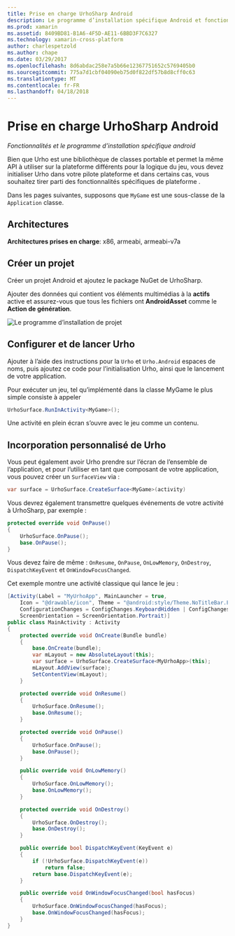 ```yaml
---
title: Prise en charge UrhoSharp Android
description: Le programme d’installation spécifique Android et fonctionnalités UrhoSharp.
ms.prod: xamarin
ms.assetid: 8409BD81-B1A6-4F5D-AE11-6BBD3F7C6327
ms.technology: xamarin-cross-platform
author: charlespetzold
ms.author: chape
ms.date: 03/29/2017
ms.openlocfilehash: 8d6abdac258e7a5b66e12367751652c5769405b0
ms.sourcegitcommit: 775a7d1cbf04090eb75d0f822df57b8d8cff0c63
ms.translationtype: MT
ms.contentlocale: fr-FR
ms.lasthandoff: 04/18/2018
---
```

# <a name="urhosharp-android-support"></a>Prise en charge UrhoSharp Android

_Fonctionnalités et le programme d’installation spécifique android_

Bien que Urho est une bibliothèque de classes portable et permet la même API à utiliser sur la plateforme différents pour la logique du jeu, vous devez initialiser Urho dans votre pilote plateforme et dans certains cas, vous souhaitez tirer parti des fonctionnalités spécifiques de plateforme .

Dans les pages suivantes, supposons que `MyGame` est une sous-classe de la `Application` classe.

## <a name="architectures"></a>Architectures

**Architectures prises en charge**: x86, armeabi, armeabi-v7a

## <a name="create-a-project"></a>Créer un projet

Créer un projet Android et ajoutez le package NuGet de UrhoSharp.

Ajouter des données qui contient vos éléments multimédias à la **actifs** active et assurez-vous que tous les fichiers ont **AndroidAsset** comme le **Action de génération**.

![Le programme d’installation de projet](android-images/image-3.png "ajouter des données qui contient les éléments multimédias dans le répertoire de ressources")

## <a name="configure-and-launching-urho"></a>Configurer et de lancer Urho

Ajouter à l’aide des instructions pour la `Urho` et `Urho.Android` espaces de noms, puis ajoutez ce code pour l’initialisation Urho, ainsi que le lancement de votre application.

Pour exécuter un jeu, tel qu’implémenté dans la classe MyGame le plus simple consiste à appeler

```csharp
UrhoSurface.RunInActivity<MyGame>();
```

Une activité en plein écran s’ouvre avec le jeu comme un contenu.

## <a name="custom-embedding-of-urho"></a>Incorporation personnalisé de Urho

Vous peut également avoir Urho prendre sur l’écran de l’ensemble de l’application, et pour l’utiliser en tant que composant de votre application, vous pouvez créer un `SurfaceView` via :

```csharp
var surface = UrhoSurface.CreateSurface<MyGame>(activity)
```

Vous devrez également transmettre quelques événements de votre activité à UrhoSharp, par exemple :

```csharp
protected override void OnPause()
{
    UrhoSurface.OnPause();
    base.OnPause();
}
```

Vous devez faire de même : `OnResume`, `OnPause`, `OnLowMemory`, `OnDestroy`, `DispatchKeyEvent` et `OnWindowFocusChanged`.

Cet exemple montre une activité classique qui lance le jeu :

```csharp
[Activity(Label = "MyUrhoApp", MainLauncher = true,
    Icon = "@drawable/icon", Theme = "@android:style/Theme.NoTitleBar.Fullscreen",
    ConfigurationChanges = ConfigChanges.KeyboardHidden | ConfigChanges.Orientation,
    ScreenOrientation = ScreenOrientation.Portrait)]
public class MainActivity : Activity
{
    protected override void OnCreate(Bundle bundle)
    {
        base.OnCreate(bundle);
        var mLayout = new AbsoluteLayout(this);
        var surface = UrhoSurface.CreateSurface<MyUrhoApp>(this);
        mLayout.AddView(surface);
        SetContentView(mLayout);
    }

    protected override void OnResume()
    {
        UrhoSurface.OnResume();
        base.OnResume();
    }

    protected override void OnPause()
    {
        UrhoSurface.OnPause();
        base.OnPause();
    }

    public override void OnLowMemory()
    {
        UrhoSurface.OnLowMemory();
        base.OnLowMemory();
    }

    protected override void OnDestroy()
    {
        UrhoSurface.OnDestroy();
        base.OnDestroy();
    }

    public override bool DispatchKeyEvent(KeyEvent e)
    {
        if (!UrhoSurface.DispatchKeyEvent(e))
            return false;
        return base.DispatchKeyEvent(e);
    }

    public override void OnWindowFocusChanged(bool hasFocus)
    {
        UrhoSurface.OnWindowFocusChanged(hasFocus);
        base.OnWindowFocusChanged(hasFocus);
    }
}
```

